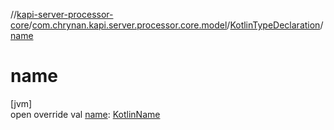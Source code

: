 //[kapi-server-processor-core](../../../index.md)/[com.chrynan.kapi.server.processor.core.model](../index.md)/[KotlinTypeDeclaration](index.md)/[name](name.md)

# name

[jvm]\
open override val [name](name.md): [KotlinName](../-kotlin-name/index.md)
